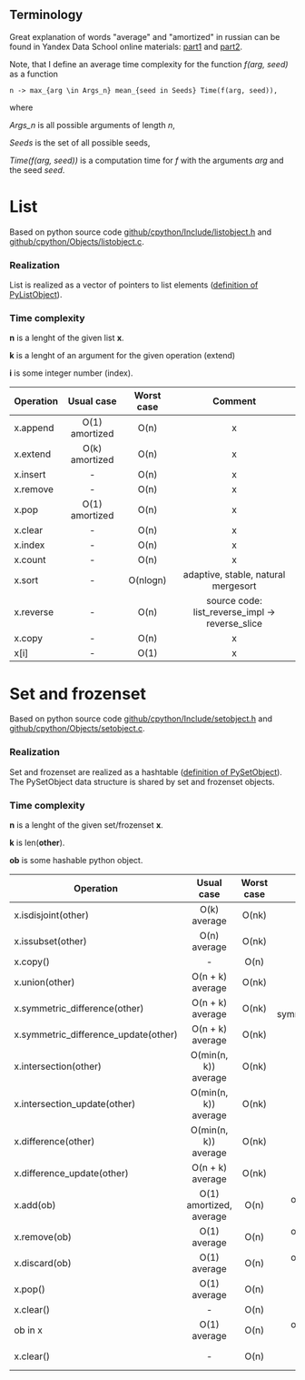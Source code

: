 ## Terminology
Great explanation of words "average" and "amortized" in russian can be found in Yandex Data School online materials: [part1](https://yandexdataschool.ru/edu-process/courses/algorithms#item-1) and [part2](https://yandexdataschool.ru/edu-process/courses/algorithms#item-2).

Note, that I define an average time complexity for the function *f(arg, seed)* as a function

    n -> max_{arg \in Args_n} mean_{seed in Seeds} Time(f(arg, seed)), 
where

*Args_n* is all possible arguments of length *n*,

*Seeds* is the set of all possible seeds,

*Time(f(arg, seed))* is a computation time for *f* with the arguments *arg* and the seed *seed*.

# List

Based on python source code 
[github/cpython/Include/listobject.h](https://github.com/python/cpython/blob/master/Include/listobject.h)
and
[github/cpython/Objects/listobject.c](https://github.com/python/cpython/blob/master/Objects/listobject.c).

### Realization

List is realized as a vector of pointers to list elements ([definition of PyListObject](https://github.com/python/cpython/blob/master/Include/listobject.h#L23)).

### Time complexity

**n** is a lenght of the given list __x__.

**k** is a lenght of an argument for the given operation (extend)

**i** is some integer number (index).

| Operation   | Usual case     | Worst case | Comment |
| ----------  | :----------:   | :--------: | :-:  |
| x.append    | O(1) amortized | O(n)       | x    |
| x.extend    | O(k) amortized | O(n)       | x    |
| x.insert    | -              | O(n)       | x    |
| x.remove    | -              | O(n)       | x    |
| x.pop       | O(1) amortized | O(n)       | x    |
| x.clear     | -              | O(n)       | x    |
| x.index     | -              | O(n)       | x    |
| x.count     | -              | O(n)       | x    |
| x.sort      | -              | O(nlogn)   | adaptive, stable, natural mergesort    |
| x.reverse   | -              | O(n)       | source code: list_reverse_impl -> reverse_slice    |
| x.copy      | -              | O(n)       | x    |
| x[i]        | -              | O(1)       | x    |


# Set and frozenset

Based on python source code
[github/cpython/Include/setobject.h](https://github.com/python/cpython/blob/master/Include/setobject.h)
and
[github/cpython/Objects/setobject.c](https://github.com/python/cpython/blob/master/Objects/setobject.c).

### Realization

Set and frozenset are realized as a hashtable ([definition of PySetObject](https://github.com/python/cpython/blob/master/Include/setobject.h#L42)). The PySetObject data structure is shared by set and frozenset objects.

### Time complexity

**n** is a lenght of the given set/frozenset **x**.

**k** is len(**other**).

**ob** is some hashable python object.

| Operation                            | Usual case             | Worst case | Comment |
| -------------------                  | :----------:           | :--------: | :-:  |
| x.isdisjoint(other)                  | O(k) average           | O(nk)      ||
| x.issubset(other)                    | O(n) average           | O(nk)      ||
| x.copy()                             | -                      | O(n)       ||
| x.union(other)                       | O(n + k) average       | O(nk)      ||
| x.symmetric_difference(other)        | O(n + k) average       | O(nk)      | first copy x, then symmetric_difference_update|
| x.symmetric_difference_update(other) | O(n + k) average       | O(nk)      | only for set    |
| x.intersection(other)                | O(min(n, k)) average   | O(nk)      ||
| x.intersection_update(other)         | O(min(n, k)) average   | O(nk)      | only for set, uses set_intersection    |
| x.difference(other)                  | O(min(n, k)) average   | O(nk)      |[not exactly min](https://github.com/python/cpython/blob/master/Objects/setobject.c#L1578)|
| x.difference_update(other)           | O(n + k) average       | O(nk)      | only for set    |
| x.add(ob)                            | O(1) amortized, average| O(n)       | only for set, for ob with length 1|
| x.remove(ob)                         | O(1) average           | O(n)       | only for set, for ob with length 1    |
| x.discard(ob)                        | O(1) average           | O(n)       | only for set, for ob with length 1    |
| x.pop()                              | O(1) average           | O(n)       | only for set    |
| x.clear()                            | -                      | O(n)       | only for set    |
| ob in x                              | O(1) average           | O(n)       | only for set, for ob with length 1    |
| x.clear()                            | -                      | O(n)       | only for set, [set_clear_internal](https://github.com/python/cpython/blob/master/Objects/setobject.c#L473)    |


